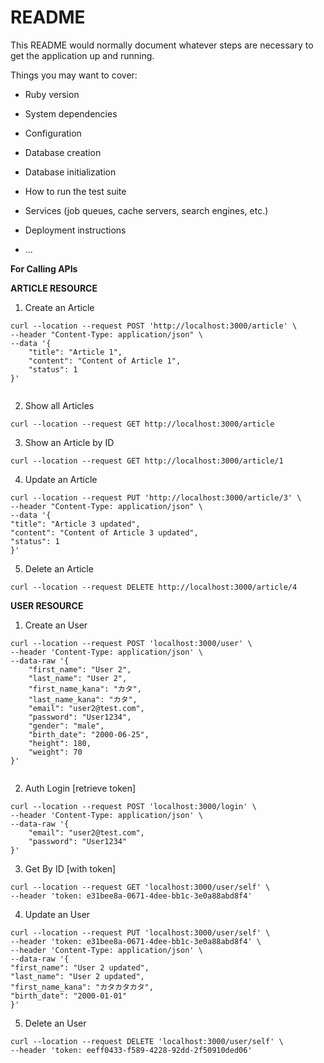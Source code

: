 # README

This README would normally document whatever steps are necessary to get the
application up and running.

Things you may want to cover:

* Ruby version

* System dependencies

* Configuration

* Database creation

* Database initialization

* How to run the test suite

* Services (job queues, cache servers, search engines, etc.)

* Deployment instructions

* ...


**For Calling APIs**

**ARTICLE RESOURCE**

1. Create an Article
```
curl --location --request POST 'http://localhost:3000/article' \
--header "Content-Type: application/json" \
--data '{
    "title": "Article 1",
    "content": "Content of Article 1",
    "status": 1
}'
                    
```

2. Show all Articles
```
curl --location --request GET http://localhost:3000/article
```

3. Show an Article by ID
```
curl --location --request GET http://localhost:3000/article/1
```

4. Update an Article
```
curl --location --request PUT 'http://localhost:3000/article/3' \
--header "Content-Type: application/json" \
--data '{
"title": "Article 3 updated",
"content": "Content of Article 3 updated",
"status": 1
}'
```

5. Delete an Article
```
curl --location --request DELETE http://localhost:3000/article/4
```


**USER RESOURCE**

1. Create an User
```
curl --location --request POST 'localhost:3000/user' \
--header 'Content-Type: application/json' \
--data-raw '{
    "first_name": "User 2",
    "last_name": "User 2",
    "first_name_kana": "カタ",
    "last_name_kana": "カタ",
    "email": "user2@test.com",
    "password": "User1234",
    "gender": "male",
    "birth_date": "2000-06-25",
    "height": 180,
    "weight": 70
}'
                    
```

2. Auth Login [retrieve token]
```
curl --location --request POST 'localhost:3000/login' \
--header 'Content-Type: application/json' \
--data-raw '{
    "email": "user2@test.com",
    "password": "User1234"
}'
```

3. Get By ID [with token]
```
curl --location --request GET 'localhost:3000/user/self' \
--header 'token: e31bee8a-0671-4dee-bb1c-3e0a88abd8f4'
```

4. Update an User

```
curl --location --request PUT 'localhost:3000/user/self' \
--header 'token: e31bee8a-0671-4dee-bb1c-3e0a88abd8f4' \
--header 'Content-Type: application/json' \
--data-raw '{
"first_name": "User 2 updated",
"last_name": "User 2 updated",
"first_name_kana": "カタカタカタ",
"birth_date": "2000-01-01"
}'
```

5. Delete an User
```
curl --location --request DELETE 'localhost:3000/user/self' \
--header 'token: eeff0433-f589-4228-92dd-2f50910ded06'
```




